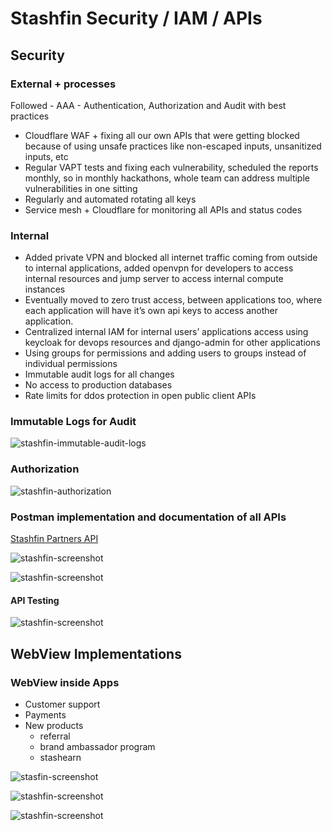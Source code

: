# Stashfin Security / IAM / APIs

## Security

### External + processes

Followed - AAA - Authentication, Authorization and Audit with best practices

- Cloudflare WAF + fixing all our own APIs that were getting blocked because of using unsafe practices like non-escaped inputs, unsanitized inputs, etc
- Regular VAPT tests and fixing each vulnerability, scheduled the reports monthly, so in monthly hackathons, whole team can address multiple vulnerabilities in one sitting
- Regularly and automated rotating all keys
- Service mesh + Cloudflare for monitoring all APIs and status codes

### Internal

- Added private VPN and blocked all internet traffic coming from outside to internal applications, added openvpn for developers to access internal resources and jump server to access internal compute instances
- Eventually moved to zero trust access, between applications too, where each application will have it’s own api keys to access another application.
- Centralized internal IAM for internal users’ applications access using keycloak for devops resources and django-admin for other applications
- Using groups for permissions and adding users to groups instead of individual permissions
- Immutable audit logs for all changes
- No access to production databases
- Rate limits for ddos protection in open public client APIs

### Immutable Logs for Audit

![stashfin-immutable-audit-logs](../../media/Pasted%20image%2020231201175020.png)

### Authorization

![stashfin-authorization](../../media/Pasted%20image%2020231201175035.png)

### Postman implementation and documentation of all APIs

[Stashfin Partners API](https://documenter.getpostman.com/view/16927648/TzzGGtg9)

![stashfin-screenshot](../../media/Pasted%20image%2020231201175731.png)

![stashfin-screenshot](../../media/Pasted%20image%2020231201175751.png)

#### API Testing

![stashfin-screenshot](../../media/Pasted%20image%2020231201175759.png)

## WebView Implementations

### WebView inside Apps

- Customer support
- Payments
- New products
    - referral
    - brand ambassador program
    - stashearn

![stasfin-screenshot](../../media/Pasted%20image%2020231201180310.png)

![stashfin-screenshot](../../media/Pasted%20image%2020231201180349.png)

![stashfin-screenshot](../../media/Pasted%20image%2020231201180442.png)

